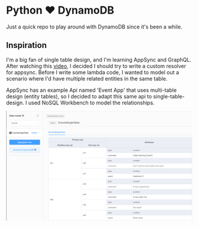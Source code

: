 # Python ❤️ DynamoDB
Just a quick repo to play around with DynamoDB since it's been a while. 

## Inspiration
I'm a big fan of single table design, and I'm learning AppSync and GraphQL.
After watching this [video](https://www.youtube.com/watch?v=EOQqi6Yun7g), I decided I should try to write a custom resolver for appsync. Before I write some lambda code, I wanted to model out a scenario where I'd have multiple related entities in the same table. 

AppSync has an example Api named 'Event App' that uses multi-table design (entity tables), so I decided to adapt this same api to single-table-design. I used NoSQL Workbench to model the relationships.

![NoSQLWorkbenchScreenshot](images/aggregate_view.png)